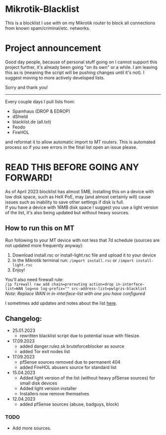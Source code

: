 # Mikrotik-Blacklist
This is a blocklist I use with on my Mikrotik router to block all connections from known spam/criminal/etc. networks.

# Project announcement

Good day people, because of personal stuff going on I cannot support this project further, it's already been going "on its own" or a while. I am leaving this as is (meaning the script will be pushing changes until it's not).
I suggest moving to more actively developed lists.

Sorry and thank you!

-----------------------

Every couple days I pull lists from:
- Spamhaus (DROP & EDROP)
- dShield  
- blacklist.de (all.txt)
- Feodo
- FireHOL

and reformat it to allow automatic import to MT routers. This is automated process so if you see errors in the final list open an issue please.

# READ THIS BEFORE GOING ANY FORWARD!

As of April 2023 blocklist has almost 5MB, installing this on a device with low disk space, such as HeX PoE, may (and almost certainly will) cause issues such as inability to save other settings if disk is full.  
If you have a device with 16MB disk space I suggest you use a light version of the list, it's also being updated but without heavy sources.

## How to run this on MT
Run following to your MT device with not less that 7d schedule (sources are not updated more frequently anyway):  

1. Download install.rsc or install-light.rsc file and upload it to your device
2. In the Mikrotik terminal run: `/import install.rsc` or `/import install-light.rsc`
3. Enjoy!

You'll also need firewall rule:  
`/ip firewall raw add chain=prerouting action=drop in-interface-list=WAN log=no log-prefix="" src-address-list=pwlgrzs-blacklist`  
*Note: Replace WAN in in-interface-list with one you have configured*

I sometimes add updates and notes about the list [here](https://pawelgrzes.pl/posts/Mikrotik-Blocking-unwanted-connections-with-external-IP-list/).

## Changelog:
 - 25.01.2023
   - rewritten blacklist script due to potential issue with filesize.
 - 17.09.2023
   - added danger.rulez.sk bruteforceblocker as source
   - added Tor exit nodes list
 - 17.09.2023
   - pfSense sources removed due to permanent 404
   - added FireHOL abusers source for standard list
 - 15.04.2023
   - Added light version of the list (without heavy pfSense sources) for small disk devices
   - Added light version installer
   - Installers now remove themselves
 - 12.04.2023
   - added pfSense sources (abuse, badguys, block)

### TODO
 - Add more sources.


